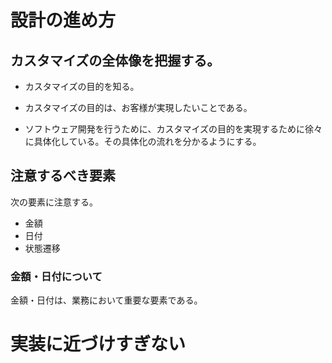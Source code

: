 # 設計の進め方

## カスタマイズの全体像を把握する。
- カスタマイズの目的を知る。
- カスタマイズの目的は、お客様が実現したいことである。

- ソフトウェア開発を行うために、カスタマイズの目的を実現するために徐々に具体化している。その具体化の流れを分かるようにする。


## 注意するべき要素

次の要素に注意する。

- 金額
- 日付
- 状態遷移

### 金額・日付について

金額・日付は、業務において重要な要素である。

# 実装に近づけすぎない
